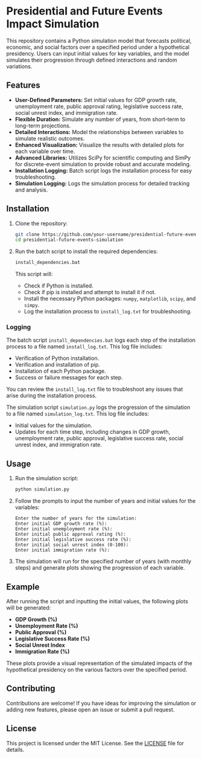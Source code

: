# Presidential and Future Events Impact Simulation

This repository contains a Python simulation model that forecasts political, economic, and social factors over a specified period under a hypothetical presidency. Users can input initial values for key variables, and the model simulates their progression through defined interactions and random variations.

## Features

- **User-Defined Parameters:** Set initial values for GDP growth rate, unemployment rate, public approval rating, legislative success rate, social unrest index, and immigration rate.
- **Flexible Duration:** Simulate any number of years, from short-term to long-term projections.
- **Detailed Interactions:** Model the relationships between variables to simulate realistic outcomes.
- **Enhanced Visualization:** Visualize the results with detailed plots for each variable over time.
- **Advanced Libraries:** Utilizes SciPy for scientific computing and SimPy for discrete-event simulation to provide robust and accurate modeling.
- **Installation Logging:** Batch script logs the installation process for easy troubleshooting.
- **Simulation Logging:** Logs the simulation process for detailed tracking and analysis.

## Installation

1. Clone the repository:
    ```sh
    git clone https://github.com/your-username/presidential-future-events-simulation.git
    cd presidential-future-events-simulation
    ```

2. Run the batch script to install the required dependencies:
    ```sh
    install_dependencies.bat
    ```

    This script will:
    - Check if Python is installed.
    - Check if pip is installed and attempt to install it if not.
    - Install the necessary Python packages: `numpy`, `matplotlib`, `scipy`, and `simpy`.
    - Log the installation process to `install_log.txt` for troubleshooting.

### Logging

The batch script `install_dependencies.bat` logs each step of the installation process to a file named `install_log.txt`. This log file includes:

- Verification of Python installation.
- Verification and installation of pip.
- Installation of each Python package.
- Success or failure messages for each step.

You can review the `install_log.txt` file to troubleshoot any issues that arise during the installation process.

The simulation script `simulation.py` logs the progression of the simulation to a file named `simulation_log.txt`. This log file includes:

- Initial values for the simulation.
- Updates for each time step, including changes in GDP growth, unemployment rate, public approval, legislative success rate, social unrest index, and immigration rate.

## Usage

1. Run the simulation script:
    ```sh
    python simulation.py
    ```

2. Follow the prompts to input the number of years and initial values for the variables:
    ```
    Enter the number of years for the simulation: 
    Enter initial GDP growth rate (%): 
    Enter initial unemployment rate (%): 
    Enter initial public approval rating (%): 
    Enter initial legislative success rate (%): 
    Enter initial social unrest index (0-100): 
    Enter initial immigration rate (%): 
    ```

3. The simulation will run for the specified number of years (with monthly steps) and generate plots showing the progression of each variable.

## Example

After running the script and inputting the initial values, the following plots will be generated:

- **GDP Growth (%)**
- **Unemployment Rate (%)**
- **Public Approval (%)**
- **Legislative Success Rate (%)**
- **Social Unrest Index**
- **Immigration Rate (%)**

These plots provide a visual representation of the simulated impacts of the hypothetical presidency on the various factors over the specified period.

## Contributing

Contributions are welcome! If you have ideas for improving the simulation or adding new features, please open an issue or submit a pull request.

## License

This project is licensed under the MIT License. See the [LICENSE](LICENSE) file for details.
